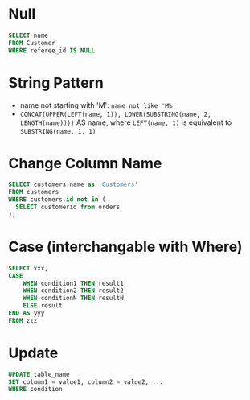 # Null
```SQL
SELECT name
FROM Customer
WHERE referee_id IS NULL
```
# String Pattern
* name not starting with 'M': ```name not like 'M%'```
* ```CONCAT(UPPER(LEFT(name, 1)), LOWER(SUBSTRING(name, 2, LENGTH(name))))``` AS name, where ```LEFT(name, 1)``` is equivalent to ```SUBSTRING(name, 1, 1)```
# Change Column Name
```SQL
SELECT customers.name as 'Customers'
FROM customers
WHERE customers.id not in (
  SELECT customerid from orders
);
```
# Case (interchangable with Where)
```SQL
SELECT xxx,
CASE
    WHEN condition1 THEN result1
    WHEN condition2 THEN result2
    WHEN conditionN THEN resultN
    ELSE result
END AS yyy
FROM zzz
```
# Update
```SQL
UPDATE table_name
SET column1 = value1, column2 = value2, ...
WHERE condition
```
